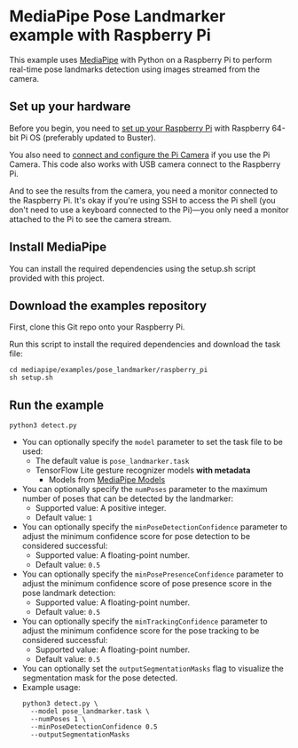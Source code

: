 # MediaPipe Pose Landmarker example with Raspberry Pi

This example uses [MediaPipe](https://github.com/google/mediapipe) with Python on
a Raspberry Pi to perform real-time pose landmarks detection using images
streamed from the camera.

## Set up your hardware

Before you begin, you need to
[set up your Raspberry Pi](https://projects.raspberrypi.org/en/projects/raspberry-pi-setting-up)
with Raspberry 64-bit Pi OS (preferably updated to Buster).

You also need to [connect and configure the Pi Camera](
https://www.raspberrypi.org/documentation/configuration/camera.md) if you use
the Pi Camera. This code also works with USB camera connect to the Raspberry Pi.

And to see the results from the camera, you need a monitor connected
to the Raspberry Pi. It's okay if you're using SSH to access the Pi shell
(you don't need to use a keyboard connected to the Pi)—you only need a monitor
attached to the Pi to see the camera stream.

## Install MediaPipe

You can install the required dependencies using the setup.sh script provided with this project.

## Download the examples repository

First, clone this Git repo onto your Raspberry Pi.

Run this script to install the required dependencies and download the task file:

```
cd mediapipe/examples/pose_landmarker/raspberry_pi
sh setup.sh
```

## Run the example
```
python3 detect.py
```
*   You can optionally specify the `model` parameter to set the task file to be used:
    *   The default value is `pose_landmarker.task`
    *   TensorFlow Lite gesture recognizer models **with metadata**  
        * Models from [MediaPipe Models](https://developers.google.com/mediapipe/solutions/vision/pose_landmarker#models)
*   You can optionally specify the `numPoses` parameter to the maximum 
    number of poses that can be detected by the landmarker:
    *   Supported value: A positive integer.
    *   Default value: `1`
*   You can optionally specify the `minPoseDetectionConfidence` parameter to adjust the
    minimum confidence score for pose detection to be considered successful:
    *   Supported value: A floating-point number.
    *   Default value: `0.5`
*   You can optionally specify the `minPosePresenceConfidence` parameter to adjust the 
    minimum confidence score of pose presence score in the pose landmark detection:
    *   Supported value: A floating-point number.
    *   Default value: `0.5`
*   You can optionally specify the `minTrackingConfidence` parameter to adjust the 
    minimum confidence score for the pose tracking to be considered successful:
    *   Supported value: A floating-point number.
    *   Default value: `0.5` 
*   You can optionally set the `outputSegmentationMasks` flag to visualize the 
    segmentation mask for the pose detected.
*   Example usage:
    ```
    python3 detect.py \
      --model pose_landmarker.task \
      --numPoses 1 \
      --minPoseDetectionConfidence 0.5
      --outputSegmentationMasks
    ```